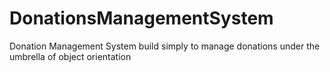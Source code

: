 # DonationsManagementSystem
Donation Management System build simply to manage donations under the umbrella of object orientation
